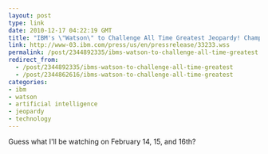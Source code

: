```yaml
---
layout: post
type: link
date: 2010-12-17 04:22:19 GMT
title: "IBM's \"Watson\" to Challenge All Time Greatest Jeopardy! Champions"
link: http://www-03.ibm.com/press/us/en/pressrelease/33233.wss
permalink: /post/2344892335/ibms-watson-to-challenge-all-time-greatest
redirect_from: 
  - /post/2344892335/ibms-watson-to-challenge-all-time-greatest
  - /post/2344862616/ibms-watson-to-challenge-all-time-greatest
categories:
- ibm
- watson
- artificial intelligence
- jeopardy
- technology
---
```

Guess what I'll be watching on February 14, 15, and 16th?